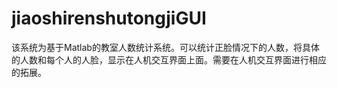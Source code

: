 # jiaoshirenshutongjiGUI
该系统为基于Matlab的教室人数统计系统。可以统计正脸情况下的人数，将具体的人数和每个人的人脸，显示在人机交互界面上面。需要在人机交互界面进行相应的拓展。
